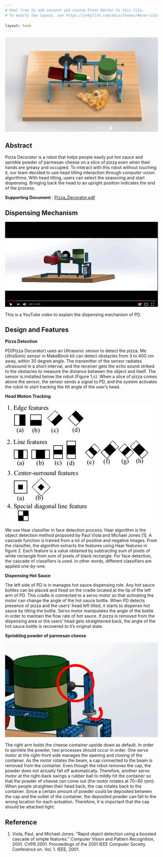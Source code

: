 ```yaml
---
# Feel free to add content and custom Front Matter to this file.
# To modify the layout, see https://jekyllrb.com/docs/themes/#overriding-theme-defaults

layout: home
---
```


![Figure 1](./images/figure1_raw.png)

## Abstract
Pizza Decorator is a robot that helps people easily put hot sauce and sprinkle powder of parmesan cheese on a slice of pizza even when their hands are greasy and occupied. To interact with this robot without touching it, our team decided to use head tilting interaction through computer vision algorithms. With head tilting, users can select the seasoning and start dispensing. Bringing back the head to an upright position indicates the end of the process.

**Supporting Document** : [Pizza_Decorator.pdf](https://drive.google.com/open?id=15bwW73Gr_6HPg6vfSgGvIvfDZ5POdev3)

## Dispensing Mechanism
[![video](./images/video_thumbnail.png)](https://youtu.be/Yl9aJqan97w)

This is a YouTube video to explain the dispensing mechanism of PD. 

## Design and Features

**Pizza Detection**

PD(Pizza Decorator) uses an Ultrasonic sensor to detect the pizza. Me UltraSonic sensor in MakeBlock kit can detect obstacles from 3 to 400 cm away, within 30 degree angle. The transmitter of the sensor radiates ultrasound in a short interval, and the receiver gets the echo sound striked to the obstacles to measure the distance between the object and itself.  The sensor is installed below the robot (Figure 1.c). When a slice of pizza comes above the sensor, the sensor sends a signal to PD, and the system activates the robot to start tracking the tilt angle of the user’s head.

**Head Motion Tracking**

![HAAR_features](./images/haar_features.jpg)

We use Haar classifier in face detection process. Haar algorithm is the object detection method proposed by Paul Viola and Michael Jones [1]. A cascade function is trained from a lot of positive and negative images. From the classifier, the algorithm extracts the features using Haar features in figure 2. Each feature is a value obtained by subtracting sum of pixels of white rectangle from sum of pixels of black rectangle. For face detection, the cascade of classifiers is used. In other words, different classifiers are applied one-by-one. 

**Dispensing Hot Sauce**

The left side of PD is in manages hot sauce dispensing role. Any hot sauce bottles can be placed and fixed on the cradle located at the tip of the left arm of PD. This cradle is connected to a servo motor so that activating the motor can change the angle of the hot sauce bottle. When PD detects presence of pizza and the users’ head left tilted, it starts to dispense hot sauce by tilting the bottle. Servo motor manipulates the angle of the bottle in order to maintain the flow rate of hot sauce. If pizza is removed from the dispensing area or the users’ head gets straightened back, the angle of the hot sauce bottle is recovered to it’s original state.  

**Sprinkling powder of parmesan cheese**

![rubber_ball](./images/rubber_ball.png)

The right arm holds the cheese container upside down as default. In order to sprinkle the powder, two processes should occur in order. One servo motor at the right-front side manages the opening and closing of the container. As the motor rotates the beam, a cap connected to the beam is removed from the container. Even though the robot removes the cap, the powder does not actually fall off automatically. Therefore, another servo motor at the right-back swings a rubber ball to mildly hit the container so that the powder of cheese can come out (the motor rotates at 70~80 rpm). When people straighten their head back, the cap rotates back to the container. Since a certain amount of powder could be deposited between the cap and the outlet of the container, the deposited powder can fall to the wrong location for each actuation. Therefore, it is important that the cap should be attached tight.

## Reference

1. Viola, Paul, and Michael Jones. "Rapid object detection using a boosted cascade of simple features." Computer Vision and Pattern Recognition, 2001. CVPR 2001. Proceedings of the 2001 IEEE Computer Society Conference on. Vol. 1. IEEE, 2001.